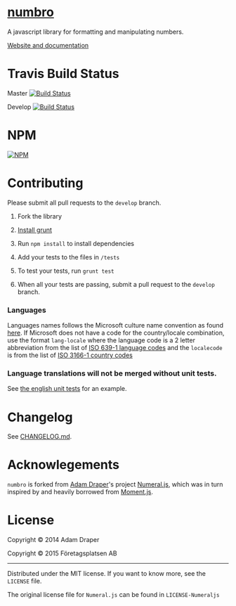 # [numbro](https://numbrojs.com/)

A javascript library for formatting and manipulating numbers.

[Website and documentation](http://foretagsplatsen.github.io/numbro)


# Travis Build Status

Master [![Build Status](https://api.travis-ci.org/foretagsplatsen/numbro.png)](https://travis-ci.org/foretagsplatsen/numbro)

Develop [![Build Status](https://travis-ci.org/foretagsplatsen/numbro.png?branch=develop)](https://travis-ci.org/foretagsplatsen/numbro)

# NPM

[![NPM](https://nodei.co/npm/numbro.png?downloads=true)](https://nodei.co/npm/numbro/)

# Contributing

Please submit all pull requests to the `develop` branch.

1. Fork the library

2. [Install grunt](http://gruntjs.com/getting-started#installing-the-cli)

3. Run `npm install` to install dependencies

4. Add your tests to the files in `/tests`

5. To test your tests, run `grunt test`

6. When all your tests are passing, submit a pull request to the `develop` branch.


### Languages

Languages names follows the Microsoft culture name convention as found
[here](https://msdn.microsoft.com/en-us/library/ee825488.aspx). If Microsoft does not have a code
for the country/locale combination, use the format `lang-locale` where the language code is a 2
letter abbreviation from the list of [ISO 639-1 language
codes](http://en.wikipedia.org/wiki/List_of_ISO_639-1_codes) and the `localecode` is from the list
of [ISO 3166-1 country codes](http://en.wikipedia.org/wiki/ISO_3166-1)

### Language translations will not be merged without unit tests.

See [the english unit tests](https://github.com/foretagsplatsen/numbro/blob/master/tests/languages/en-GB.js) for an example.


# Changelog

See [CHANGELOG.md](CHANGELOG.md).


# Acknowlegements

`numbro` is forked from [Adam Draper](https://github.com/adamwdraper)'s project
[Numeral.js](http://numeraljs.com/), which was in turn inspired by and heavily borrowed from
[Moment.js](http://momentjs.com).


# License

Copyright © 2014 Adam Draper

Copyright © 2015 Företagsplatsen AB

---

Distributed under the MIT license. If you want to know more, see the `LICENSE` file.

The original license file for `Numeral.js` can be found in `LICENSE-Numeraljs`
